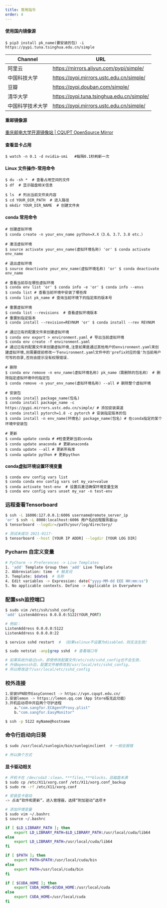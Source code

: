 ```yaml
---
title: 常用指令
order: 4
---
```


#### 使用国内镜像源

```shell
$ pip3 install pk_name(要安装的包) -i https://pypi.tuna.tsinghua.edu.cn/simple
```

| Channel  | URL                                       |
| -------- | ----------------------------------------- |
| 阿里云      | https://mirrors.aliyun.com/pypi/simple/   |
| 中国科技大学   | https://pypi.mirrors.ustc.edu.cn/simple/  |
| 豆瓣       | https://pypi.douban.com/simple/           |
| 清华大学     | https://pypi.tuna.tsinghua.edu.cn/simple/ |
| 中国科学技术大学 | https://pypi.mirrors.ustc.edu.cn/simple/  |

#### 重邮镜像源

[重庆邮电大学开源镜像站 | CQUPT OpenSource Mirror](https://mirrors.cqupt.edu.cn/)

#### 查看显卡占用

```shell
$ watch -n 0.1 -d nvidia-smi   #每隔0.1秒刷新一次
```

#### Linux 文件操作-常用命令

```shell
$ du -sh *  # 查看占用空间的文件
$ df  # 显示磁盘相关信息

$ ls  # 列出当前文件夹内容
$ cd YOUR_DIR_PATH  # 进入路径
$ mkdir YOUR_DIR_NAME  # 创建文件夹
```

#### conda 常用命令

```shell
# 创建虚拟环境
$ conda create -n your_env_name python=X.X（3.6、3.7、3.8 etc.）

# 激活虚拟环境
$ source activate your_env_name(虚拟环境名称) 'or' $ conda activate env_name

# 退出虚拟环境
$ source deactivate your_env_name(虚拟环境名称) 'or' $ conda deactivate env_name

# 查看当前存在哪些虚拟环境
$ conda env list 'or' $ conda info -e 'or' $ conda info --envs
$ conda list # 查看当前环境中安装了哪些库
$ conda list pk_name # 查询当前环境下的指定库的版本号

# 重置虚拟环境
$ conda list --revisions  # 查看虚拟环境版本
# 重置到指定版本
$ conda install --revision=REVNUM 'or' $ conda install --rev REVNUM

# 通过已有的配置文件来创建虚拟环境
$ conda env export > environment.yaml # 导出当前虚拟环境
$ conda env create -f environment.yaml 
# 通过已有的配置文件来创建虚拟环境,注意如果是通过其他用户的environment.yaml来创建虚拟环境,则需要提前修改一下environment.yaml文件中的'prefix对应的值'为当前用户可写的目录,否则会提示没有权限错误.

# 删除
$ conda env remove -n env_name(虚拟环境名称) pk_name（需删除的包名称） # 删除指定虚拟环境中的指定包
$ conda remove -n your_env_name(虚拟环境名称) --all # 删除整个虚拟环境

# 安装包
$ conda install package_name(包名)
$ conda install package_name -c https://pypi.mirrors.ustc.edu.cn/simple/ # 添加安装渠道
$ conda install pytorch=1.8 -c pytorch # 安装指定版本的包
$ conda install -n env_name(环境名) package_name(包名) # 在conda指定的某个环境中安装包

# 更新
$ conda update conda # #检查更新当前conda
$ conda update anaconda # 更新anaconda
$ conda update --all # 更新所有库
$ conda update python # 更新python
```

#### conda虚拟环境设置环境变量

```shell
$ conda env config vars list
$ conda conda env config vars set my_var=value 
$ conda activate test-env  # 设置后激活确保环境变量生效 
$ conda env config vars unset my_var -n test-env
```

### 远程查看Tensorboard

```bash
$ ssh -L 16006:127.0.0.1:6006 username@remote_server_ip
'or' $ ssh -L 8008:localhost:6006 用户名@远程服务器ip
$ tensorboard --logdir=/path/your/log/directory/ 

# 测试未成功 2021-0117-
$ tensorboard --host [YOUR IP ADDR] --logdir [YOUR LOG DIR] 
```

### Pycharm 自定义变量

```bash
# PyCharm -> Preferences -> Live Templates
1. 'add' Template Group then 'add' Live Template
2. Abbreviation: time  # 触发词
3. Template: $date$  # 名称
4. Edit variables -> Expression: date("yyyy-MM-dd EEE HH:mm:ss")
5. No applicable contexts. Define -> Applicable in Everywhere
```

### 配置ssh监控端口

```bash
$ sudo vim /etc/ssh/sshd_config
'add' ListenAddress 0.0.0.0:5122(YOUR_PORT)

# 例如：
ListenAddress 0.0.0.0:5122
ListenAddress 0.0.0.0:22

$ service sshd restart  # （如果selinux不设置为disabled，则无法生效）

$ sudo netstat -anp|grep sshd  # 查看端口号

# 如果系统升级过ssh，即使修改配置文件/etc/ssh/sshd_config也不会生效，
# 升级openssh后，配置文件被修改到/usr/local/etc/sshd_config，
# 所以修改这个/usr/local/etc/sshd_config
```

### 校外连接

```bash
1.安装VPN软件EasyConnect -> https://vpn.cqupt.edu.cn/
2.安装lemon -> https://lemon.qq.com（App Store版无此功能）
3.开机启动项中开启两个守护进程
    a."com.sangfor.ECAgentProxy.plist"
    b."com.sangfor.EasyMonitor"

$ ssh -p 5122 myName@hostname
```

### 命令行启动向日葵

```bash
$ sudo /usr/local/sunlogin/bin/sunloginclient  # 一般会报错

# 所以换个方式
```

#### 显卡驱动相关

```bash
# 开机卡在 /dev/sda3：clean，***files,***blocks，且磁盘未满
$ sudo cp /etc/X11/xorg.conf /etc/X11/xorg.conf_backup  
$ sudo rm -rf /etc/X11/xorg.conf  

# 安装显卡驱动
-> 点击“软件和更新”，进入管理器，选择“附加驱动”选项卡

# 添加环境变量
$ sudo vim ~/.bashrc
$ source ~/.bashrc

if [ $LD_LIBRARY_PATH ]; then
    export LD_LIBRARY_PATH=$LD_LIBRARY_PATH:/usr/local/cuda/lib64
else
    export LD_LIBRARY_PATH=/usr/local/cuda/lib64
fi

if [ $PATH ]; then
    export PATH=$PATH:/usr/local/cuda/bin
else
    export PATH=/usr/local/cuda/bin
fi

if [ $CUDA_HOME ]; then
    export CUDA_HOME=$CUDA_HOME:/usr/local/cuda
else
    export CUDA_HOME=/usr/local/cuda
fi
```
